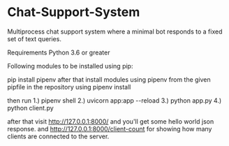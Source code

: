 # Chat-Support-System
Multiprocess chat support system where a minimal bot responds to a fixed set of text queries.

Requirements
Python 3.6 or greater

Following modules to be installed using pip:

pip install pipenv
after that install modules using pipenv from the given pipfile in the repository
using pipenv install

then run 
1.) pipenv shell
2.) uvicorn app:app --reload
3.) python app.py
4.) python client.py

after that visit http://127.0.0.1:8000/ and you'll get some hello world json response.
and http://127.0.0.1:8000/client-count for showing how many clients are connected to the server.
